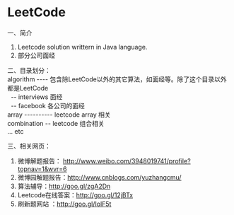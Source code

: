 LeetCode
==================
一、简介  
1. Leetcode solution writtern in Java language.  
2. 部分公司面经

二、目录划分：  
algorithm ---- 包含除LeetCode以外的其它算法，如面经等。除了这个目录以外都是LeetCode  
&nbsp;&nbsp;-- interviews 面经  
&nbsp;&nbsp;-- facebook 各公司的面经  
array ---------- leetcode array 相关  
combination -- leetcode 组合相关   
... etc

三、相关网页：  
1. 微博解题报告： http://www.weibo.com/3948019741/profile?topnav=1&wvr=6  
2. 微博园解题报告：http://www.cnblogs.com/yuzhangcmu/  
3. 算法辅导：http://goo.gl/zgA2Dn  
4. Leetcode在线答案：http://goo.gl/12jBTx  
5. 刷新题网站 ：http://goo.gl/IolF5t
